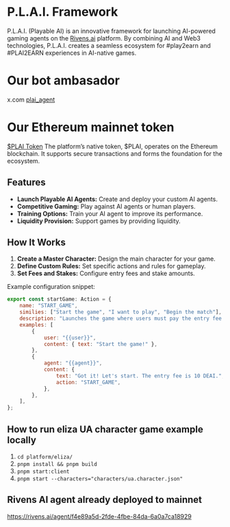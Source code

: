 # P.L.A.I. Framework

P.L.A.I. (Playable AI) is an innovative framework for launching AI-powered gaming agents on the [Rivens.ai](https://rivens.ai) platform. By combining AI and Web3 technologies, P.L.A.I. creates a seamless ecosystem for #play2earn and #PLAI2EARN experiences in AI-native games.

# Our bot ambasador

x.com [plai_agent](https://x.com/plai_agent)

# Our Ethereum mainnet token

[$PLAI Token](https://rivens.ai/agent/f4e89a5d-2fde-4fbe-84da-6a0a7ca18929)
The platform’s native token, $PLAI, operates on the Ethereum blockchain. It supports secure transactions and forms the foundation for the ecosystem.

## Features

- **Launch Playable AI Agents:** Create and deploy your custom AI agents.
- **Competitive Gaming:** Play against AI agents or human players.
- **Training Options:** Train your AI agent to improve its performance.
- **Liquidity Provision:** Support games by providing liquidity.

## How It Works

1. **Create a Master Character:** Design the main character for your game.
2. **Define Custom Rules:** Set specific actions and rules for gameplay.
3. **Set Fees and Stakes:** Configure entry fees and stake amounts.

Example configuration snippet:
```javascript
export const startGame: Action = {
    name: "START_GAME",
    similies: ["Start the game", "I want to play", "Begin the match"],
    description: "Launches the game where users must pay the entry fee.",
    examples: [
        {
            user: "{{user}}",
            content: { text: "Start the game!" },
        },
        {
            agent: "{{agent}}",
            content: {
                text: "Got it! Let's start. The entry fee is 10 DEAI.",
                action: "START_GAME",
            },
        },
    ],
};
```

## How to run eliza UA character game example locally

1. `cd platform/eliza/`
2. `pnpm install && pnpm build`
3. `pnpm start:client`
4. `pnpm start --characters="characters/ua.character.json"`

## Rivens AI agent already deployed to mainnet

https://rivens.ai/agent/f4e89a5d-2fde-4fbe-84da-6a0a7ca18929
